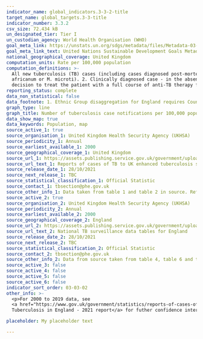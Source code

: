```yaml
---
indicator_name: global_indicators.3-3-2-title
target_name: global_targets.3-3-title
indicator_number: 3.3.2
csv_size: 72.434 kB
un_designated_tier: Tier I
un_custodian_agency: World Health Organisation (WHO)
goal_meta_link: https://unstats.un.org/sdgs/metadata/files/Metadata-03-03-02.pdf
goal_meta_link_text: United Nations Sustainable Development Goals Metadata (PDF 216 KB)
national_geographical_coverage: United Kingdom
computation_units: Rate per 100,000 population
computation_definitions: >-
  All new tuberculosis (TB) cases (including cases diagnosed post-mortem) that meet one of the two following case definitions are reported. 1. Culture confirmed case - culture confirmed disease, with speciation confirming Mycobacterium tuberculosis complex (M. tuberculosis, M. bovis, M.
  africanum or M. microti). 2. Clinically diagnosed case - in the absence of culture confirmation, a case that meets the following criteria - a clinician’s judgement that the patient’s clinical and/or radiological signs and/or symptoms are compatible with active TB, and a clinician’s
  decision to treat the patient with a full course of anti-TB therapy for active TB.
reporting_status: complete
data_non_statistical: false
data_footnote: 1. Ethnic Group disaggregation for England requires Country of Birth to be selected first. 2. Data for Scotland and Northern Ireland is provisional and subject to further validation.
graph_type: line
graph_title: Number of tuberculosis case notifications per 100,000 population
data_show_map: true
data_keywords: Population, map
source_active_1: true
source_organisation_1: United Kingdom Health Security Agency (UKHSA)
source_periodicity_1: Annual
source_earliest_available_1: 2000
source_geographical_coverage_1: United Kingdom
source_url_1: https://assets.publishing.service.gov.uk/government/uploads/system/uploads/attachment_data/file/1025880/uk-tb-official-statistics-2021.pdf
source_url_text_1: Reports of cases of TB to UK enhanced tuberculosis surveillance systems 
source_release_date_1: 28/10/2021
source_next_release_1: TBC
source_statistical_classification_1: Official Statistic
source_contact_1: tbsection@phe.gov.uk
source_other_info_1: Data taken from table 1 and table 2 in source. Refer to links in metadata tab for pre-2019 data.
source_active_2: true
source_organisation_2: United Kingdom Health Security Agency (UKHSA)
source_periodicity_2: Annual
source_earliest_available_2: 2000
source_geographical_coverage_2: England
source_url_2: https://assets.publishing.service.gov.uk/government/uploads/system/uploads/attachment_data/file/1030165/TB_annual-report-2021.pdf
source_url_text_2: National TB surveillance data tables for England
source_release_date_2: 28/10/2021
source_next_release_2: TBC
source_statistical_classification_2: Official Statistic
source_contact_2: tbsection@phe.gov.uk
source_other_info_2: Data from source taken from table 4, table 6 and table 8 for 2000 to 2019 data. Tables Ai.1.8 and Ai.1.2 for 2020 data. Refer to links in metadata tab for pre-2019 data.
source_active_3: false
source_active_4: false
source_active_5: false
source_active_6: false
indicator_sort_order: 03-03-02
other_info: >-
  <p>For 2000 to 2019 data, see
  <a href="https://www.gov.uk/government/statistics/reports-of-cases-of-tb-to-uk-enhanced-tuberculosis-surveillance-systems"> UK 2019 and previous TB tables</a>  and<a href="https://www.gov.uk/government/publications/tuberculosis-tb-in-england-surveillance-data"> England 2019 and previous TB tables</a>.</p><p>Please note, some confidence intervals for TB rates by ethnic group are large, please see <a href="https://assets.publishing.service.gov.uk/government/uploads/system/uploads/attachment_data/file/1030165/TB_annual-report-2021.pdf">
  Tuberculosis in England - 2021 report</a> for futher confidence interval details.</p> Data follows the UN specification for this indicator. This indicator has been identified in collaboration with topic experts.

placeholder: My placeholder text

---
```


